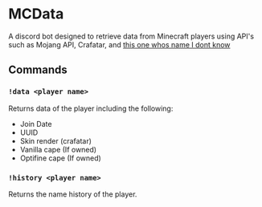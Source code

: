 # MCData
A discord bot designed to retrieve data from Minecraft players using API's such as Mojang API, Crafatar, and [this one whos name I dont know](https://api.ashcon.app/mojang/)

## Commands

### `!data <player name>`
Returns data of the player including the following:
- Join Date
- UUID
- Skin render (crafatar)
- Vanilla cape (If owned)
- Optifine cape (If owned)

### `!history <player name>`
Returns the name history of the player.
